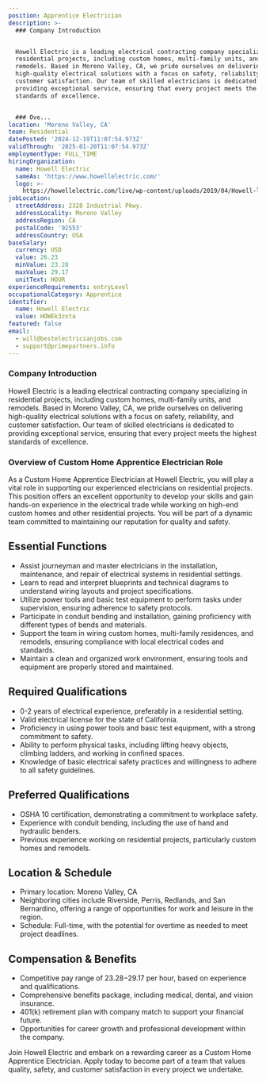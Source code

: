 ```yaml
---
position: Apprentice Electrician
description: >-
  ### Company Introduction


  Howell Electric is a leading electrical contracting company specializing in
  residential projects, including custom homes, multi-family units, and
  remodels. Based in Moreno Valley, CA, we pride ourselves on delivering
  high-quality electrical solutions with a focus on safety, reliability, and
  customer satisfaction. Our team of skilled electricians is dedicated to
  providing exceptional service, ensuring that every project meets the highest
  standards of excellence.


  ### Ove...
location: 'Moreno Valley, CA'
team: Residential
datePosted: '2024-12-19T11:07:54.973Z'
validThrough: '2025-01-20T11:07:54.973Z'
employmentType: FULL_TIME
hiringOrganization:
  name: Howell Electric
  sameAs: 'https://www.howellelectric.com/'
  logo: >-
    https://howellelectric.com/live/wp-content/uploads/2019/04/Howell-logo-img.png
jobLocation:
  streetAddress: 2328 Industrial Pkwy.
  addressLocality: Moreno Valley
  addressRegion: CA
  postalCode: '92553'
  addressCountry: USA
baseSalary:
  currency: USD
  value: 26.23
  minValue: 23.28
  maxValue: 29.17
  unitText: HOUR
experienceRequirements: entryLevel
occupationalCategory: Apprentice
identifier:
  name: Howell Electric
  value: HOWEk3znta
featured: false
email:
  - will@bestelectricianjobs.com
  - support@primepartners.info
---
```




### Company Introduction

Howell Electric is a leading electrical contracting company specializing in residential projects, including custom homes, multi-family units, and remodels. Based in Moreno Valley, CA, we pride ourselves on delivering high-quality electrical solutions with a focus on safety, reliability, and customer satisfaction. Our team of skilled electricians is dedicated to providing exceptional service, ensuring that every project meets the highest standards of excellence.

### Overview of Custom Home Apprentice Electrician Role

As a Custom Home Apprentice Electrician at Howell Electric, you will play a vital role in supporting our experienced electricians on residential projects. This position offers an excellent opportunity to develop your skills and gain hands-on experience in the electrical trade while working on high-end custom homes and other residential projects. You will be part of a dynamic team committed to maintaining our reputation for quality and safety.

## Essential Functions

- Assist journeyman and master electricians in the installation, maintenance, and repair of electrical systems in residential settings.
- Learn to read and interpret blueprints and technical diagrams to understand wiring layouts and project specifications.
- Utilize power tools and basic test equipment to perform tasks under supervision, ensuring adherence to safety protocols.
- Participate in conduit bending and installation, gaining proficiency with different types of bends and materials.
- Support the team in wiring custom homes, multi-family residences, and remodels, ensuring compliance with local electrical codes and standards.
- Maintain a clean and organized work environment, ensuring tools and equipment are properly stored and maintained.

## Required Qualifications

- 0-2 years of electrical experience, preferably in a residential setting.
- Valid electrical license for the state of California.
- Proficiency in using power tools and basic test equipment, with a strong commitment to safety.
- Ability to perform physical tasks, including lifting heavy objects, climbing ladders, and working in confined spaces.
- Knowledge of basic electrical safety practices and willingness to adhere to all safety guidelines.

## Preferred Qualifications

- OSHA 10 certification, demonstrating a commitment to workplace safety.
- Experience with conduit bending, including the use of hand and hydraulic benders.
- Previous experience working on residential projects, particularly custom homes and remodels.

## Location & Schedule

- Primary location: Moreno Valley, CA
- Neighboring cities include Riverside, Perris, Redlands, and San Bernardino, offering a range of opportunities for work and leisure in the region.
- Schedule: Full-time, with the potential for overtime as needed to meet project deadlines.

## Compensation & Benefits

- Competitive pay range of $23.28-$29.17 per hour, based on experience and qualifications.
- Comprehensive benefits package, including medical, dental, and vision insurance.
- 401(k) retirement plan with company match to support your financial future.
- Opportunities for career growth and professional development within the company.

Join Howell Electric and embark on a rewarding career as a Custom Home Apprentice Electrician. Apply today to become part of a team that values quality, safety, and customer satisfaction in every project we undertake.
